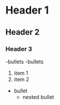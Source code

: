 # Header 1

## Header 2

### Header 3

-bullets
-bullets

1. item 1
1. item 2

- bullet
    - nested bullet
